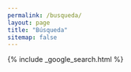 ```yaml
---
permalink: /busqueda/
layout: page
title: "Búsqueda"
sitemap: false
---
```


{% include _google_search.html %}

